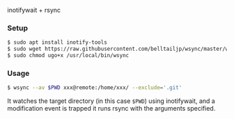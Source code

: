 inotifywait + rsync

### Setup

```bash
$ sudo apt install inotify-tools
$ sudo wget https://raw.githubusercontent.com/belltailjp/wsync/master/wsync -O /usr/local/bin/wsync
$ sudo chmod ugo+x /usr/local/bin/wsync
```

### Usage

```bash
$ wsync --av $PWD xxx@remote:/home/xxx/ --exclude='.git'
```

It watches the target directory (in this case `$PWD`) using inotifywait,
and a modification event is trapped it runs rsync with the arguments specified.

